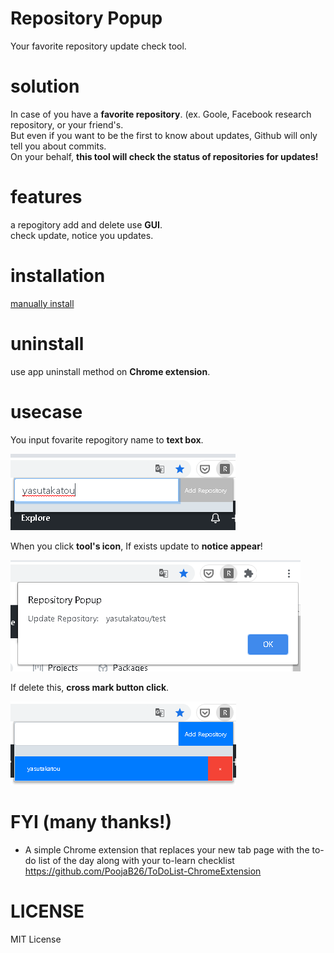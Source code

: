 # Repository Popup

Your favorite repository update check tool.

# solution

In case of you have a **favorite repository**. (ex. Goole, Facebook research repository, or your friend's.<br>
But even if you want to be the first to know about updates, Github will only tell you about commits.<br>
On your behalf, **this tool will check the status of repositories for updates!**<br>

# features

a repogitory add and delete use **GUI**.<br>
check update, notice you updates.<br>

# installation

[manually install](https://www.cnet.com/how-to/how-to-install-chrome-extensions-manually/)

# uninstall

use app uninstall method on **Chrome extension**.

# usecase

You input fovarite repogitory name to **text box**.<br>

![1](https://github.com/yasutakatou/repop/blob/pic/1.png)

When you click **tool's icon**, If exists update to **notice appear**!<br>

![2](https://github.com/yasutakatou/repop/blob/pic/2.png)

If delete this, **cross mark button click**.<br>

![3](https://github.com/yasutakatou/repop/blob/pic/3.png)

# FYI (many thanks!)

 - A simple Chrome extension that replaces your new tab page with the to-do list of the day along with your to-learn checklist<br>
https://github.com/PoojaB26/ToDoList-ChromeExtension

# LICENSE

MIT License
